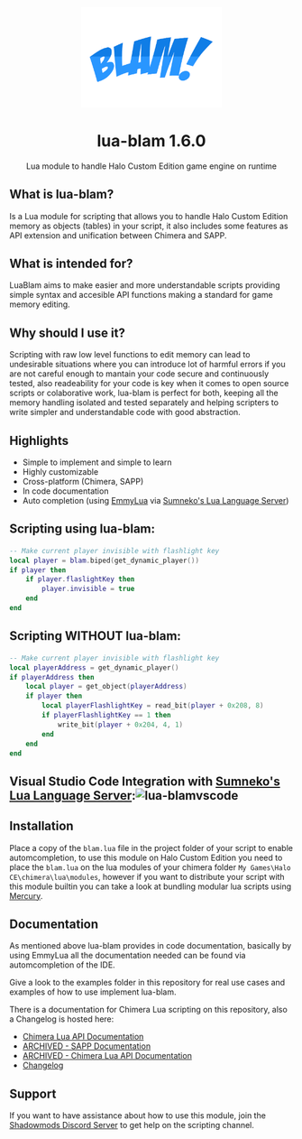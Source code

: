 <html>
    <p align="center">
        <img width="250px" src="img/blam-logo.png"/>
    </p>
    <h1 align="center">lua-blam 1.6.0</h1>
    <p align="center">
       Lua module to handle Halo Custom Edition game engine on runtime
    </p>
</html>

## What is lua-blam?
Is a Lua module for scripting that allows you to handle Halo Custom Edition memory as objects
(tables) in your script, it also includes some features as API extension and unification between
Chimera and SAPP.

## What is intended for?
LuaBlam aims to make easier and more understandable scripts providing simple syntax and accesible
API functions making a standard for game memory editing.

## Why should I use it?
Scripting with raw low level functions to edit memory can lead to undesirable situations where you
can introduce lot of harmful errors if you are not careful enough to mantain your code secure and
continuously tested, also readeability for your code is key when it comes to open source scripts or
colaborative work, lua-blam is perfect for both, keeping all the memory handling isolated and tested
separately and helping scripters to write simpler and understandable code with good abstraction.

## Highlights
- Simple to implement and simple to learn
- Highly customizable
- Cross-platform (Chimera, SAPP)
- In code documentation
- Auto completion (using [EmmyLua](https://github.com/EmmyLua) via [Sumneko's Lua Language Server](https://marketplace.visualstudio.com/items?itemName=sumneko.lua))

## Scripting using lua-blam:
```lua
-- Make current player invisible with flashlight key
local player = blam.biped(get_dynamic_player())
if player then
    if player.flaslightKey then
        player.invisible = true
    end
end
```

## Scripting WITHOUT lua-blam:
```lua
-- Make current player invisible with flashlight key
local playerAddress = get_dynamic_player()
if playerAddress then
    local player = get_object(playerAddress)
    if player then
        local playerFlashlightKey = read_bit(player + 0x208, 8)
        if playerFlashlightKey == 1 then
            write_bit(player + 0x204, 4, 1)
        end
    end
end
```

## Visual Studio Code Integration with [Sumneko's Lua Language Server](https://marketplace.visualstudio.com/items?itemName=sumneko.lua):![lua-blamvscode](https://i.imgur.com/Ai2SuFH.gif)

## Installation
Place a copy of the `blam.lua` file in the project folder of your script to enable automcompletion,
to use this module on Halo Custom Edition you need to place the `blam.lua` on the lua modules
of your chimera folder `My Games\Halo CE\chimera\lua\modules`, however if you want to distribute your
script with this module builtin you can take a look at bundling modular lua scripts using
[Mercury](https://github.com/Sledmine/Mercury).

## Documentation
As mentioned above lua-blam provides in code documentation, basically by using EmmyLua all the
documentation needed can be found via automcompletion of the IDE.

Give a look to the examples folder in this repository for real use cases and examples of how to use implement lua-blam.

There is a documentation for Chimera Lua scripting on this repository, also a Changelog is
hosted here:

- [Chimera Lua API Documentation](docs/CHIMERA_LUA.md)
- [ARCHIVED - SAPP Documentation](archive/SAPP_DOCS_2.5.pdf)
- [ARCHIVED - Chimera Lua API Documentation](archive/CHIMERA_LUA_DOCS_2_X_X.pdf)
- [Changelog](CHANGELOG.md)

## Support
If you want to have assistance about how to use this module, join the
[Shadowmods Discord Server](https://discord.shadowmods.net/) to get help on the scripting channel.
